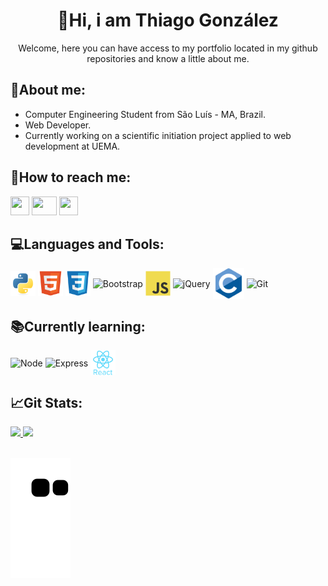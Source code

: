<div align="center">
  <h1>👋Hi, i am Thiago González</h1>
  <p>Welcome, here you can have access to my portfolio located in my github repositories and know a little about me.</p>
</div>

<div>
  <h2>🧐About me: </h1>
  <ul>
    <li>Computer Engineering Student from São Luís - MA, Brazil.</li>
    <li>Web Developer.</li>
    <li>Currently working on a scientific initiation project applied to web development at UEMA.</li>
  </ul>
</div>

<div> 
  <h2>📩How to reach me: </h2>
  <a href="https://www.linkedin.com/in/thiago-gonz%C3%A1lez-94b103217/" target="_blank"><img src="https://image.flaticon.com/icons/png/512/145/145807.png" target="_blank" width="30" height="30"></a> 
  <a href="https://instagram.com/thiagogonzalez.dev" target="_blank"><img src="https://raw.githubusercontent.com/rahuldkjain/github-profile-readme-generator/master/src/images/icons/Social/instagram.svg" target="_blank" height="30" width="40"></a>
  <a href = "mailto:contatothiagogonzalez@gmail.com"><img src="https://user-images.githubusercontent.com/80121288/134347624-e4479d7f-217b-4bb3-af01-fc9e4faf2dcf.png" target="_blank" width="30" height="30"></a>
</div>

<div style="display: inline_block">
  <h2>💻Languages and Tools: </h2>
  <img align="center" alt="Python" width="40" height="40" src="https://raw.githubusercontent.com/devicons/devicon/master/icons/python/python-original.svg">
  <img align="center" alt="HTML" width="40" height="40" src="https://raw.githubusercontent.com/devicons/devicon/master/icons/html5/html5-original.svg">
  <img align="center" alt="CSS" width="40" height="40" src="https://raw.githubusercontent.com/devicons/devicon/master/icons/css3/css3-original.svg">
  <img align="center" alt="Bootstrap" width="45" height="45" src="https://cdn4.iconfinder.com/data/icons/blackicon/54/bootstrap_icon-256.png">
  <img align="center" alt="Js" width="40" height="40" src="https://raw.githubusercontent.com/devicons/devicon/master/icons/javascript/javascript-original.svg">
  <img align="center" alt="jQuery" width="45" height="45" src="https://cdn3.iconfinder.com/data/icons/popular-services-brands/512/jquery-256.png">
  <img align="center" alt="C" width="50" height="50" src="https://raw.githubusercontent.com/devicons/devicon/master/icons/c/c-original.svg"></img>
  <img align="center" alt="Git" width="40" height="40" src="https://user-images.githubusercontent.com/80121288/134348295-401a09f4-56fe-46b1-bdec-29063c59b0d1.png">
</div>

<div style="display: inline_block">
  <h2>📚Currently learning: </h2>
  <img align="center" alt="Node" width="60" height="60" src="https://cdn4.iconfinder.com/data/icons/logos-3/454/nodejs-new-pantone-white-256.png">
  <img align="center" alt="Express" width="50" height="40" src="https://cdn.discordapp.com/attachments/855470619675852860/890233372515917904/unknown.png">
  <img align="center" alt="React Js" width="40" height="40" src="https://raw.githubusercontent.com/devicons/devicon/master/icons/react/react-original-wordmark.svg"></img>
</div>
 
  <div>
    <h2>📈Git Stats: </h2>
  <a href="https://github.com/thiago-gonzalez">
  <img height="150em" src="https://github-readme-stats.vercel.app/api?username=thiago-gonzalez&show_icons=true&title_color=ffa726&text_color=fff&icon_color=F7EF8A&bg_color=000&include_all_commits=true&count_private=true"/>
  <img height="150em" src="https://github-readme-stats.vercel.app/api/top-langs/?username=thiago-gonzalez&layout=compact&langs_count=7&title_color=ffa726&text_color=fff&bg_color=000"/><br><br>

![Snake animation](https://github.com/rafaballerini/rafaballerini/blob/output/github-contribution-grid-snake.svg)
    </div>
  
